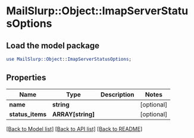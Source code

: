 # MailSlurp::Object::ImapServerStatusOptions

## Load the model package
```perl
use MailSlurp::Object::ImapServerStatusOptions;
```

## Properties
Name | Type | Description | Notes
------------ | ------------- | ------------- | -------------
**name** | **string** |  | [optional] 
**status_items** | **ARRAY[string]** |  | [optional] 

[[Back to Model list]](../README#documentation-for-models) [[Back to API list]](../README#documentation-for-api-endpoints) [[Back to README]](../README)


